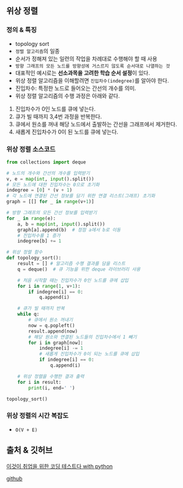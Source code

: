 ## 위상 정렬
### 정의 & 특징
- topology sort
- `정렬 알고리즘`의 일종
- 순서가 정해져 있는 일련의 작업을 차례대로 수행해야 할 때 사용
- `방향 그래프의 모든 노드를 방향성에 거스르지 않도록 순서대로 나열하는 것`
- 대표적인 예시로는 **선소과목을 고려한 학습 순서 설정**이 있다.
- 위상 정렬 알고리즘을 이해할려면 `진입차수(indegree)`를 알아야 한다.
- 진입차수: 특정한 노드로 들어오는 간선의 개수를 의미.
- 위상 정렬 알고리즘의 수행 과정은 아래와 같다.
1. 진입차수가 0인 노드를 큐에 넣는다.
2. 큐가 빌 때까지 3,4번 과정을 반복한다.
3. 큐에서 원소를 꺼내 해당 노드에서 출발하는 간선을 그래프에서 제거한다.
4. 새롭게 진입차수가 0이 된 노드를 큐에 넣는다.

### 위상 정렬 소스코드
```python
from collections import deque

# 노드의 개수와 간선의 개수를 입력받기
v, e = map(int, input().split())
# 모든 노드에 대한 진입차수는 0으로 초기화
indegree = [0] * (v + 1)
# 각 노드에 연결된 간선 정보를 담기 위한 연결 리스트(그래프) 초기화
graph = [[] for _ in range(v+1)]

# 방향 그래프의 모든 간선 정보를 입력받기
for _ in range(e):
    a, b = map(int, input().split())
    graph[a].append(b)  # 정점 a에서 b로 이동
    # 진입차수를 1 증가
    indegree[b] += 1

# 위상 정렬 함수
def topology_sort():
    result = [] # 알고리즘 수행 결과를 담을 리스트
    q = deque()  # 큐 기능을 위한 deque 라이브러리 사용

    # 처음 시작할 때는 진입차수가 0인 노드를 큐에 삽입
    for i in range(1, v+1):
        if indegree[i] == 0:
            q.append(i)

    # 큐가 빌 때까지 반복
    while q:
        # 큐에서 원소 꺼내기
        now = q.popleft()
        result.append(now)
        # 해당 원소와 연결된 노드들의 진입차수에서 1 빼기
        for i in graph[now]:
            indegree[i] -= 1
            # 새롭게 진입차수가 0이 되는 노드를 큐에 삽입
            if indegree[i] == 0:
                q.append(i)

    # 위상 정렬을 수행한 결과 출력
    for i in result:
        print(i, end=' ')

topology_sort()
```

### 위상 정렬의 시간 복잡도
- `O(V + E)`

## 출처 & 깃허브
[이것이 취업을 위한 코딩 테스트다 with python](http://www.yes24.com/Product/Goods/91433923)

[github](https://github.com/KYUSEONGHAN/python-for-coding-test)